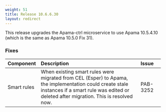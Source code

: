 ```yaml
---
weight: 51
title: Release 10.6.6.30
layout: redirect
---
```


This release upgrades the Apama-ctrl microservice to use Apama 10.5.4.10 (which is the same as Apama 10.5.0 Fix 31).

### Fixes

<table>
<colgroup>
    <col style="width: 15%;">
    <col style="width: 70%;">
    <col style="width: 15%;">
</colgroup>
<thead>
<tr>
<th style="text-align:left">Component</th>
<th style="text-align:left">Description</th>
<th style="text-align:left">Issue</th>
</tr>
</thead>
<tbody>

<tr>
<td style="text-align:left">Smart rules</td>
<td style="text-align:left">When existing smart rules were migrated from CEL (Esper) to Apama, the implementation could create stale instances
   if a smart rule was edited or deleted after migration. This is resolved now.</td>
<td style="text-align:left">PAB-3252</td>
</tr>

</tbody>
</table>






